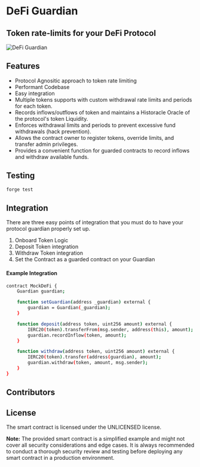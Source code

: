 # DeFi Guardian

## Token rate-limits for your DeFi Protocol

![DeFi Guardian](https://github.com/diyahir/ETH-TOKYO-2023-Rate-Limits/assets/32445955/8de3f2f5-5085-4cd1-856c-688cc9084d06)

## Features

- Protocol Agnositic approach to token rate limiting
- Performant Codebase
- Easy integration
- Multiple tokens supports with custom withdrawal rate limits and periods for each token.
- Records inflows/outflows of token and maintains a Historacle Oracle of the protocol's token Liquidity.
- Enforces withdrawal limits and periods to prevent excessive fund withdrawals (hack prevention).
- Allows the contract owner to register tokens, override limits, and transfer admin privileges.
- Provides a convenient function for guarded contracts to record inflows and withdraw available funds.

## Testing

```bash
forge test
```

## Integration

There are three easy points of integration that you must do to have your protocol guardian properly set up.

1. Onboard Token Logic
2. Deposit Token integration
3. Withdraw Token integration
4. Set the Contract as a guarded contract on your Guardian

#### Example Integration

```bash
contract MockDeFi {
    Guardian guardian;

    function setGuardian(address _guardian) external {
        guardian = Guardian(_guardian);
    }

    function deposit(address token, uint256 amount) external {
        IERC20(token).transferFrom(msg.sender, address(this), amount);
        guardian.recordInflow(token, amount);
    }

    function withdraw(address token, uint256 amount) external {
        IERC20(token).transfer(address(guardian), amount);
        guardian.withdraw(token, amount, msg.sender);
    }
}
```

## Contributors

## License

The smart contract is licensed under the UNLICENSED license.

**Note:** The provided smart contract is a simplified example and might not cover all security considerations and edge cases. It is always recommended to conduct a thorough security review and testing before deploying any smart contract in a production environment.
